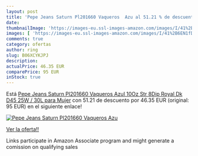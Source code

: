 ```yaml
---
layout: post
title: 'Pepe Jeans Saturn Pl201660 Vaqueros  Azu al 51.21 % de descuento'
date: 
thumbnailImage: 'https://images-eu.ssl-images-amazon.com/images/I/41%2B6EN1fDeL._SL200_.jpg'
images: [ 'https://images-eu.ssl-images-amazon.com/images/I/41%2B6EN1fDeL._SL200_.jpg' ]
comments: true
category: ofertas
author: ring
slug: B06XCYKJPJ
description:
actualPrice: 46.35 EUR
comparePrice: 95 EUR
inStock: true
---
```


Está [Pepe Jeans Saturn Pl201660 Vaqueros  Azul  10Oz Str 8Dip Royal Dk D45   25W / 30L para Mujer](https://www.amazon.es/dp/B06XCYKJPJ/?tag=tolees-21) con 51.21 de descuento por 46.35 EUR (original: 95 EUR) en el siguiente enlace!

[![Pepe Jeans Saturn Pl201660 Vaqueros  Azu](https://images-eu.ssl-images-amazon.com/images/I/41%2B6EN1fDeL._SL200_.jpg)](https://www.amazon.es/dp/B06XCYKJPJ/?tag=tolees-21)

[Ver la oferta!!](https://www.amazon.es/dp/B06XCYKJPJ/?tag=tolees-21)

Links participate in Amazon Associate program and might generate a comission on qualifying sales


